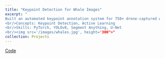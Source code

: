 ```yaml
---
title: "Keypoint Detection for Whale Images"
excerpt: "
Built an automated keypoint annotation system for 750+ drone-captured whale images using YOLOv8, cutting manual labeling effort by 80%. Integrated an active learning loop that prioritized uncertain samples, leading to a 35% boost in detection accuracy while reducing labeled data needs by 66%. Enabled efficient, scalable annotation for wildlife monitoring tasks.
<br/>Concepts: Keypoint Detection, Active Learning
<br/>Skills: PyTorch, YOLOv8, Segment Anything, U-Net 
<br/><img src='/images/whales.jpg', height="300">"
collection: Projects
---
```


[Code](https://github.com/KedarnathKC/Save-The-Whales)
